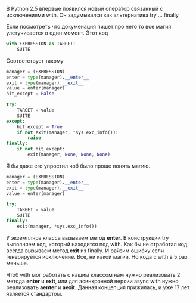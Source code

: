 В Python 2.5 впервые появился новый оператор связанный с исключениями with. Он задумывался как альтернатива try ... finally

Если посмотреть что докуменация пишет про него то все магия улетучивается в один момент.
Этот код
```python
with EXPRESSION as TARGET:
    SUITE
```

Соответствует такому
```python
manager = (EXPRESSION)
enter = type(manager).__enter__
exit = type(manager).__exit__
value = enter(manager)
hit_except = False

try:
    TARGET = value
    SUITE
except:
    hit_except = True
    if not exit(manager, *sys.exc_info()):
        raise
finally:
    if not hit_except:
        exit(manager, None, None, None)
```

Я бы даже его упростил чоб было проще понять магию.

```python
manager = (EXPRESSION)
enter = type(manager).__enter__
exit = type(manager).__exit__
value = enter(manager)

try:
    TARGET = value
    SUITE
finally:
    exit(manager, *sys.exc_info())
```

У экземпляра класса вызываем метод __enter__. В конструкции try выполняем код, который находится под with. Как бы не 
отработал код всегда вызываем метод __exit__ из finally. И райзим ошибку если генерируется исключение. 
Все, ни какой магии. Но кода с with в 5 раз меньше.  

Чтоб with мог работать с нашим классом нам нужно реализовать 2 метода __enter__ и __exit__, или для асинхронной версии 
async with нужно реализовать __aenter__ и __aexit__. Данная концепция прижилась, и уже 17 лет является стандартом.
